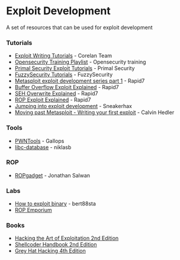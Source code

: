 # Exploit Development
A set of resources that can be used for exploit development

### Tutorials

* [Exploit Writing Tutorials](https://www.corelan.be/index.php/articles/) - Corelan Team
* [Opensecurity Training Playlist](https://www.youtube.com/user/OpenSecurityTraining/playlists) - Opensecurity training
* [Primal Security Exploit Tutorials](http://www.primalsecurity.net/tutorials/exploit-tutorials/) - Primal Security
* [FuzzySecurity Tutorials](http://www.fuzzysecurity.com/tutorials.html) - FuzzySecurity
* [Metasploit exploit development series part 1](https://community.rapid7.com/community/metasploit/blog/2012/07/05/part-1-metasploit-module-development--the-series) - Rapid7
* [Buffer Overflow Exploit Explained](https://www.rapid7.com/resources/buffer-overflow-exploit-explained/) - Rapid7
* [SEH Overwrite Explained](https://www.rapid7.com/resources/structured-exception-handler-overwrite-explained/) - Rapid7
* [ROP Exploit Explained](https://www.rapid7.com/resources/rop-exploit-explained/) - Rapid7
* [Jumping into exploit development](http://sneakerhax.com/jumping-into-exploit-development/) - Sneakerhax
* [Moving past Metasploit - Writing your first exploit](https://www.youtube.com/watch?v=-ZRZMIsD9YE) - Calvin Hedler

### Tools
* [PWNTools](https://github.com/Gallopsled/pwntools) - Gallops
* [libc-database](https://github.com/niklasb/libc-database) - niklasb

### ROP
* [ROPgadget](https://github.com/JonathanSalwan/ROPgadget) - Jonathan Salwan


### Labs

* [How to exploit binary](https://github.com/bert88sta/how2exploit_binary) - bert88sta
* [ROP Emporium](https://ropemporium.com/)

### Books
* [Hacking the Art of Exploitation 2nd Edition](https://www.amazon.com/Hacking-Art-Exploitation-Jon-Erickson/dp/1593271441)
* [Shellcoder Handbook 2nd Edition](https://www.amazon.com/Shellcoders-Handbook-Discovering-Exploiting-Security/dp/047008023X)
* [Grey Hat Hacking 4th Edition](https://www.amazon.com/Hacking-Ethical-Handbook-Networking-Communication/dp/0071832386)
